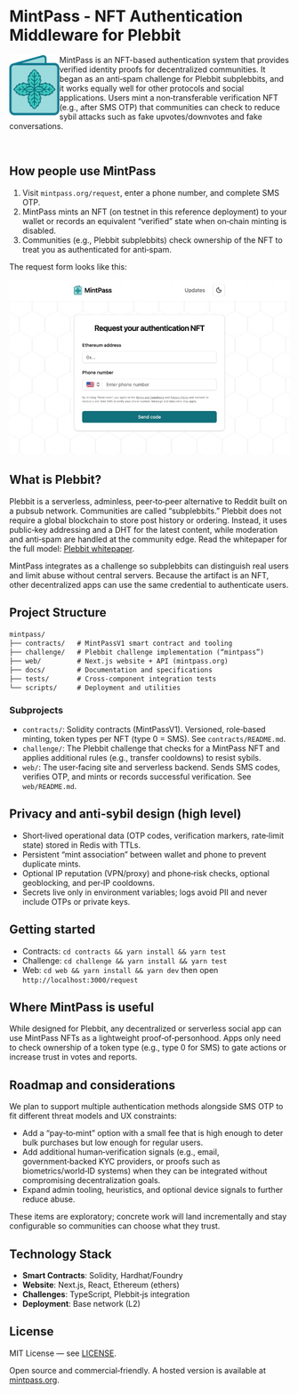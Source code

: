 # MintPass - NFT Authentication Middleware for Plebbit

<img src="public/mintpass.png" alt="MintPass Logo" width="90" align="left" />

MintPass is an NFT-based authentication system that provides verified identity proofs for decentralized communities. It began as an anti‑spam challenge for Plebbit subplebbits, and it works equally well for other protocols and social applications. Users mint a non‑transferable verification NFT (e.g., after SMS OTP) that communities can check to reduce sybil attacks such as fake upvotes/downvotes and fake conversations.

<br clear="left" />

## How people use MintPass

1) Visit `mintpass.org/request`, enter a phone number, and complete SMS OTP.
2) MintPass mints an NFT (on testnet in this reference deployment) to your wallet or records an equivalent “verified” state when on‑chain minting is disabled.
3) Communities (e.g., Plebbit subplebbits) check ownership of the NFT to treat you as authenticated for anti‑spam.

The request form looks like this:

<p align="center">
  <img src="public/mintpass-request.jpg" alt="MintPass request form screenshot" width="862" />
</p>

## What is Plebbit?

Plebbit is a serverless, adminless, peer‑to‑peer alternative to Reddit built on a pubsub network. Communities are called “subplebbits.” Plebbit does not require a global blockchain to store post history or ordering. Instead, it uses public‑key addressing and a DHT for the latest content, while moderation and anti‑spam are handled at the community edge. Read the whitepaper for the full model: [Plebbit whitepaper](https://github.com/plebbit/whitepaper/discussions/2).

MintPass integrates as a challenge so subplebbits can distinguish real users and limit abuse without central servers. Because the artifact is an NFT, other decentralized apps can use the same credential to authenticate users.

## Project Structure

```
mintpass/
├── contracts/   # MintPassV1 smart contract and tooling
├── challenge/   # Plebbit challenge implementation (“mintpass”)
├── web/         # Next.js website + API (mintpass.org)
├── docs/        # Documentation and specifications
├── tests/       # Cross‑component integration tests
└── scripts/     # Deployment and utilities
```

### Subprojects

- `contracts/`: Solidity contracts (MintPassV1). Versioned, role‑based minting, token types per NFT (type 0 = SMS). See `contracts/README.md`.
- `challenge/`: The Plebbit challenge that checks for a MintPass NFT and applies additional rules (e.g., transfer cooldowns) to resist sybils.
- `web/`: The user‑facing site and serverless backend. Sends SMS codes, verifies OTP, and mints or records successful verification. See `web/README.md`.

## Privacy and anti‑sybil design (high level)

- Short‑lived operational data (OTP codes, verification markers, rate‑limit state) stored in Redis with TTLs.
- Persistent “mint association” between wallet and phone to prevent duplicate mints.
- Optional IP reputation (VPN/proxy) and phone‑risk checks, optional geoblocking, and per‑IP cooldowns.
- Secrets live only in environment variables; logs avoid PII and never include OTPs or private keys.

## Getting started

- Contracts: `cd contracts && yarn install && yarn test`
- Challenge: `cd challenge && yarn install && yarn test`
- Web: `cd web && yarn install && yarn dev` then open `http://localhost:3000/request`

## Where MintPass is useful

While designed for Plebbit, any decentralized or serverless social app can use MintPass NFTs as a lightweight proof‑of‑personhood. Apps only need to check ownership of a token type (e.g., type 0 for SMS) to gate actions or increase trust in votes and reports.

## Roadmap and considerations

We plan to support multiple authentication methods alongside SMS OTP to fit different threat models and UX constraints:
- Add a “pay‑to‑mint” option with a small fee that is high enough to deter bulk purchases but low enough for regular users.
- Add additional human‑verification signals (e.g., email, government‑backed KYC providers, or proofs such as biometrics/world‑ID systems) when they can be integrated without compromising decentralization goals.
- Expand admin tooling, heuristics, and optional device signals to further reduce abuse.

These items are exploratory; concrete work will land incrementally and stay configurable so communities can choose what they trust.

## Technology Stack

- **Smart Contracts**: Solidity, Hardhat/Foundry
- **Website**: Next.js, React, Ethereum (ethers)
- **Challenges**: TypeScript, Plebbit‑js integration
- **Deployment**: Base network (L2)

## License

MIT License — see [LICENSE](LICENSE).

Open source and commercial‑friendly. A hosted version is available at [mintpass.org](https://mintpass.org).
